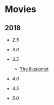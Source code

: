 # Movies

## 2018
- *2.5*
- *3.0*
- *3.5*
    - [The Illusionist](https://www.imdb.com/title/tt0443543/)

- *4.0*
- *4.5*
- *5.0*
